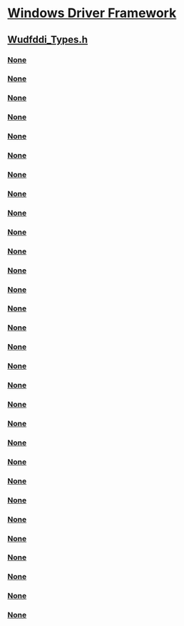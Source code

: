 # [Windows Driver Framework](../_wdf/index.md)
## [Wudfddi_Types.h](index.md)
### [None](../wudfddi_types/ne-wudfddi_types-_wdf_callback_constraint.md)
### [None](../wudfddi_types/ne-wudfddi_types-_wdf_device_hwaccess_target_size.md)
### [None](../wudfddi_types/ne-wudfddi_types-_wdf_device_hwaccess_target_type.md)
### [None](../wudfddi_types/ne-wudfddi_types-_wdf_device_io_buffer_retrieval.md)
### [None](../wudfddi_types/ne-wudfddi_types-_wdf_device_io_type.md)
### [None](../wudfddi_types/ne-wudfddi_types-_wdf_event_type.md)
### [None](../wudfddi_types/ne-wudfddi_types-_wdf_file_information_class.md)
### [None](../wudfddi_types/ne-wudfddi_types-_wdf_io_queue_dispatch_type.md)
### [None](../wudfddi_types/ne-wudfddi_types-_wdf_io_queue_state.md)
### [None](../wudfddi_types/ne-wudfddi_types-_wdf_io_target_sent_io_action.md)
### [None](../wudfddi_types/ne-wudfddi_types-_wdf_io_target_state.md)
### [None](../wudfddi_types/ne-wudfddi_types-_wdf_kprocessor_mode.md)
### [None](../wudfddi_types/ne-wudfddi_types-_wdf_pnp_capability.md)
### [None](../wudfddi_types/ne-wudfddi_types-_wdf_pnp_state.md)
### [None](../wudfddi_types/ne-wudfddi_types-_wdf_power_device_state.md)
### [None](../wudfddi_types/ne-wudfddi_types-_wdf_power_policy_idle_timeout_constants.md)
### [None](../wudfddi_types/ne-wudfddi_types-_wdf_power_policy_s0_idle_capabilities.md)
### [None](../wudfddi_types/ne-wudfddi_types-_wdf_power_policy_s0_idle_user_control.md)
### [None](../wudfddi_types/ne-wudfddi_types-_wdf_power_policy_sx_wake_user_control.md)
### [None](../wudfddi_types/ne-wudfddi_types-_wdf_property_store_disposition.md)
### [None](../wudfddi_types/ne-wudfddi_types-_wdf_property_store_retrieve_flags.md)
### [None](../wudfddi_types/ne-wudfddi_types-_wdf_property_store_root_class.md)
### [None](../wudfddi_types/ne-wudfddi_types-_wdf_request_send_options_flags.md)
### [None](../wudfddi_types/ne-wudfddi_types-_wdf_request_stop_action_flags.md)
### [None](../wudfddi_types/ne-wudfddi_types-_wdf_request_type.md)
### [None](../wudfddi_types/ne-wudfddi_types-_wdf_tri_state.md)
### [None](../wudfddi_types/ns-wudfddi_types-umdf_version_data.md)
### [None](../wudfddi_types/ns-wudfddi_types-_wdfmemory_offset.md)
### [None](../wudfddi_types/ns-wudfddi_types-_wdf_property_store_root.md)
### [None](../wudfddi_types/ns-wudfddi_types-_wudf_device_power_policy_idle_settings.md)
